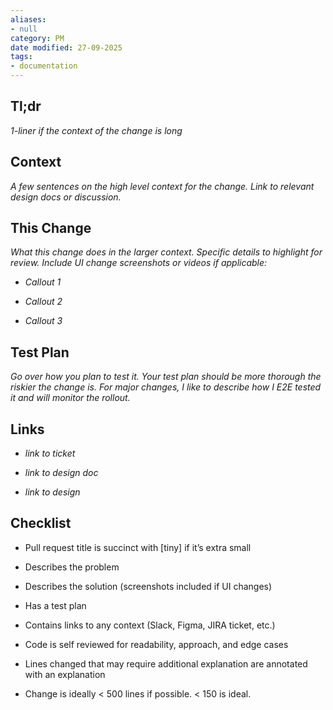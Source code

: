 ```yaml
---
aliases:
- null
category: PM
date modified: 27-09-2025
tags:
- documentation
---
```

## Tl;dr

_1-liner if the context of the change is long_

## Context

_A few sentences on the high level context for the change. Link to relevant design docs or discussion._

## This Change

_What this change does in the larger context. Specific details to highlight for review. Include UI change screenshots or videos if applicable:_

- _Callout 1_
    
- _Callout 2_
    
- _Callout 3_
    

## Test Plan

_Go over how you plan to test it. Your test plan should be more thorough the riskier the change is. For major changes, I like to describe how I E2E tested it and will monitor the rollout._

## Links

- _link to ticket_
    
- _link to design doc_
    
- _link to design_
    

## Checklist

- Pull request title is succinct with [tiny] if it’s extra small
    
- Describes the problem
    
- Describes the solution (screenshots included if UI changes)
    
- Has a test plan
    
- Contains links to any context (Slack, Figma, JIRA ticket, etc.)
    
- Code is self reviewed for readability, approach, and edge cases
    
- Lines changed that may require additional explanation are annotated with an explanation
    
- Change is ideally < 500 lines if possible. < 150 is ideal.